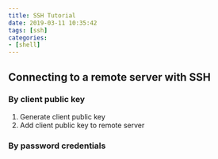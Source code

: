```yaml
---
title: SSH Tutorial
date: 2019-03-11 10:35:42
tags: [ssh]
categories:
- [shell]
---
```


## Connecting to a remote server with SSH

### By client public key
1. Generate client public key
2. Add client public key to remote server

### By password credentials

